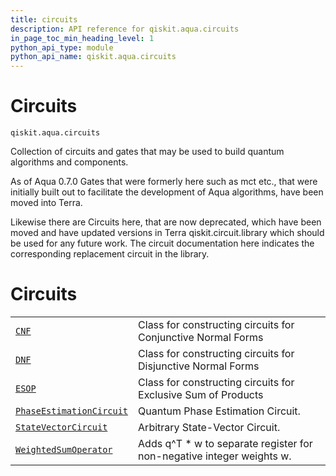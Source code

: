 ```yaml
---
title: circuits
description: API reference for qiskit.aqua.circuits
in_page_toc_min_heading_level: 1
python_api_type: module
python_api_name: qiskit.aqua.circuits
---
```


<span id="module-qiskit.aqua.circuits" />

<span id="qiskit-aqua-circuits" />

# Circuits

<span id="module-qiskit.aqua.circuits" />

`qiskit.aqua.circuits`

Collection of circuits and gates that may be used to build quantum algorithms and components.

<Admonition title="Note" type="note">
  As of Aqua 0.7.0 Gates that were formerly here such as mct etc., that were initially built out to facilitate the development of Aqua algorithms, have been moved into Terra.

  Likewise there are Circuits here, that are now deprecated, which have been moved and have updated versions in Terra qiskit.circuit.library which should be used for any future work. The circuit documentation here indicates the corresponding replacement circuit in the library.
</Admonition>

# Circuits

|                                                                                                                       |                                                                        |
| --------------------------------------------------------------------------------------------------------------------- | ---------------------------------------------------------------------- |
| [`CNF`](qiskit.aqua.circuits.CNF "qiskit.aqua.circuits.CNF")                                                          | Class for constructing circuits for Conjunctive Normal Forms           |
| [`DNF`](qiskit.aqua.circuits.DNF "qiskit.aqua.circuits.DNF")                                                          | Class for constructing circuits for Disjunctive Normal Forms           |
| [`ESOP`](qiskit.aqua.circuits.ESOP "qiskit.aqua.circuits.ESOP")                                                       | Class for constructing circuits for Exclusive Sum of Products          |
| [`PhaseEstimationCircuit`](qiskit.aqua.circuits.PhaseEstimationCircuit "qiskit.aqua.circuits.PhaseEstimationCircuit") | Quantum Phase Estimation Circuit.                                      |
| [`StateVectorCircuit`](qiskit.aqua.circuits.StateVectorCircuit "qiskit.aqua.circuits.StateVectorCircuit")             | Arbitrary State-Vector Circuit.                                        |
| [`WeightedSumOperator`](qiskit.aqua.circuits.WeightedSumOperator "qiskit.aqua.circuits.WeightedSumOperator")          | Adds q^T \* w to separate register for non-negative integer weights w. |

